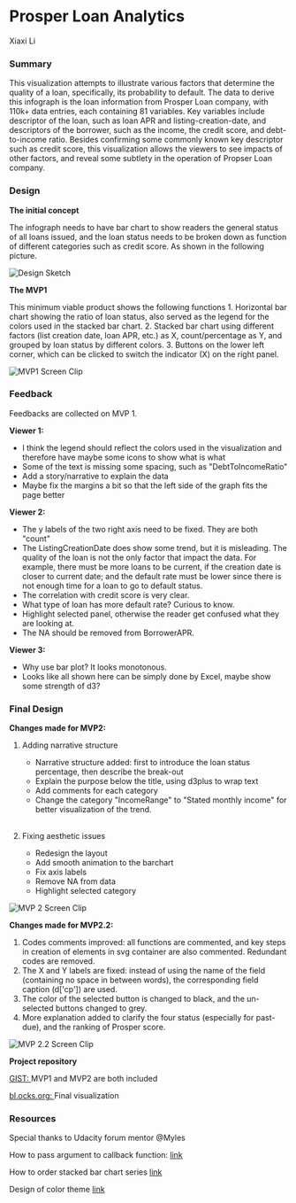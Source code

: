 Prosper Loan Analytics
========================
Xiaxi Li



### Summary ###
This visualization attempts to illustrate various factors that determine the quality of a loan, specifically, its probability to default. The data to derive this infograph is the loan information from Prosper Loan company, with 110k+ data entries, each containing 81 variables. Key variables include descriptor of the loan, such as loan APR and listing-creation-date, and descriptors of the borrower, such as the income, the credit score, and debt-to-income ratio. Besides confirming some commonly known key descriptor such as credit score, this visualization allows the viewers to see impacts of other factors, and reveal some subtlety in the operation of Propser Loan company.


### Design ###

**The initial concept**

The infograph needs to have bar chart to show readers the general status of all loans issued, and the loan status needs to be broken down as function of different categories such as credit score. As shown in the following picture.

![Design Sketch](https://github.com/xiaxili2004/ProsperLoanAnalytics-XiaxiLi/blob/master/sketch.png)

 
**The MVP1**

This minimum viable product shows the following functions
	1. Horizontal bar chart showing the ratio of loan status, also served as the legend for the colors used in the stacked bar chart.
	2. Stacked bar chart using different factors (list creation date, loan APR, etc.) as X, count/percentage as Y, and grouped by loan status by different colors.
	3. Buttons on the lower left corner, which can be clicked to switch the indicator (X) on the right panel.

![MVP1 Screen Clip](https://github.com/xiaxili2004/ProsperLoanAnalytics-XiaxiLi/blob/master/MVP1.png)

### Feedback ###

Feedbacks are collected on MVP 1.

**Viewer 1:**
	
* I think the legend should reflect the colors used in the visualization and therefore have maybe some icons to show what is what
* Some of the text is missing some spacing, such as "DebtToIncomeRatio"
* Add a story/narrative to explain the data
* Maybe fix the margins a bit so that the left side of the graph fits the page better

**Viewer 2:**

* The y labels of the two right axis need to be fixed. They are both "count"
* The ListingCreationDate does show some trend, but it is misleading. The quality of the loan is not the only factor that impact the data. For example, there must be more loans to be current, if the creation date is closer to current date; and the default rate must be lower since there is not enough time for a loan to go to default status. 
* The correlation with credit score is very clear.
* What type of loan has more default rate? Curious to know.
* Highlight selected panel, otherwise the reader get confused what they are looking at.
* The NA should be removed from BorrowerAPR.

**Viewer 3:**

* Why use bar plot? It looks monotonous.
* Looks like all shown here can be simply done by Excel, maybe show some strength of d3?


### Final Design ###
**Changes made for MVP2:**
	
1. Adding narrative structure
	* Narrative structure added: first to introduce the loan status percentage, then describe the break-out
	* Explain the purpose below the title, using d3plus to wrap text
	* Add comments for each category
	* Change the category "IncomeRange" to "Stated monthly income" for better visualization of the trend.
<br><br>
             
2. Fixing aesthetic issues
	* Redesign the layout
	* Add smooth animation to the barchart
	* Fix axis labels
	* Remove NA from data
	* Highlight selected category


![MVP 2 Screen Clip](https://github.com/xiaxili2004/ProsperLoanAnalytics-XiaxiLi/blob/master/MVP2.png)


**Changes made for MVP2.2:**
1. Codes comments improved: all functions are commented, and key steps in creation of elements in svg container are also commented. Redundant codes are removed.
2. The X and Y labels are fixed: instead of using the name of the field (containing no space in between words), the corresponding field caption (d['cp']) are used.
3. The color of the selected button is changed to black, and the un-selected buttons changed to grey.
4. More explanation added to clarify the four status (especially for past-due), and the ranking of Prosper score.

![MVP 2.2 Screen Clip](https://github.com/xiaxili2004/ProsperLoanAnalytics-XiaxiLi/blob/master/MVP2.2.png)


 
**Project repository**

[GIST: ](https://gist.github.com/xiaxili2004/6e7ad2a48f4ddc61ecd1e57c04013899)
MVP1 and MVP2 are both included

[bl.ocks.org: ](http://bl.ocks.org/xiaxili2004/raw/6e7ad2a48f4ddc61ecd1e57c04013899/) Final visualization


### Resources ###

Special thanks to Udacity forum mentor @Myles

How to pass argument to callback function:
	[link](http://stackoverflow.com/questions/3458553/javascript-passing-parameters-to-a-callback-function)

How to order stacked bar chart series
	[link](http://stackoverflow.com/questions/25015266/ordering-columns-in-a-stacked-bar-chart-dimple)

Design of color theme
	[link](http://paletton.com/)

